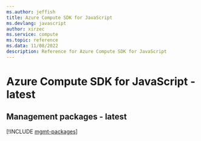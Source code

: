 ```yaml
---
ms.author: jeffish
title: Azure Compute SDK for JavaScript
ms.devlang: javascript
author: xirzec
ms.service: compute
ms.topic: reference
ms.data: 11/08/2022
description: Reference for Azure Compute SDK for JavaScript
---
```

# Azure Compute SDK for JavaScript - latest

## Management packages - latest
[!INCLUDE [mgmt-packages](compute-mgmt-index.md)]